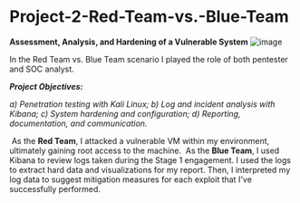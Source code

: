 # Project-2-Red-Team-vs.-Blue-Team
**Assessment, Analysis, and Hardening of a Vulnerable System**
![image](https://user-images.githubusercontent.com/69567386/110802908-a4dcef00-824c-11eb-9b65-ef33fa9c47b3.png)

In the Red Team vs. Blue Team scenario I played the role of both pentester and SOC analyst.

***Project Objectives:*** 

*a) Penetration testing with Kali Linux;*
*b) Log and incident analysis with Kibana;*
*c) System hardening and configuration;*
*d) Reporting, documentation, and communication.*

​	As the **Red Team**, I attacked a vulnerable VM within my environment, ultimately gaining root access to the machine. 
​	As the **Blue Team**, I used Kibana to review logs taken during the Stage 1 engagement. I used the logs to extract hard data and visualizations for my report. Then, I interpreted my log data to suggest mitigation measures for each exploit that I've successfully performed.
